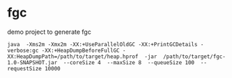 # fgc

demo project to generate fgc

```shell
java  -Xms2m -Xmx2m -XX:+UseParallelOldGC -XX:+PrintGCDetails -verbose:gc -XX:+HeapDumpBeforeFullGC -XX:HeapDumpPath=/path/to/target/heap.hprof  -jar  /path/to/target/fgc-1.0-SNAPSHOT.jar  --coreSize 4  --maxSize 8  --queueSize 100  --requestSize 10000
```